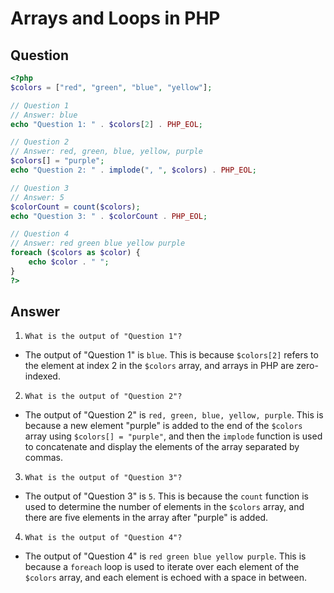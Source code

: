 # Arrays and Loops in PHP

## Question

```php
<?php
$colors = ["red", "green", "blue", "yellow"];

// Question 1
// Answer: blue
echo "Question 1: " . $colors[2] . PHP_EOL;

// Question 2
// Answer: red, green, blue, yellow, purple
$colors[] = "purple";
echo "Question 2: " . implode(", ", $colors) . PHP_EOL;

// Question 3
// Answer: 5
$colorCount = count($colors);
echo "Question 3: " . $colorCount . PHP_EOL;

// Question 4
// Answer: red green blue yellow purple
foreach ($colors as $color) {
    echo $color . " ";
}
?>
```

## Answer

1. `What is the output of "Question 1"?`
- The output of "Question 1" is `blue`. This is because `$colors[2]` refers to the element at index 2 in the `$colors` array, and arrays in PHP are zero-indexed.

2. `What is the output of "Question 2"?`
- The output of "Question 2" is `red, green, blue, yellow, purple`. This is because a new element "purple" is added to the end of the `$colors` array using `$colors[] = "purple"`, and then the `implode` function is used to concatenate and display the elements of the array separated by commas.

3. `What is the output of "Question 3"?`
- The output of "Question 3" is `5`. This is because the `count` function is used to determine the number of elements in the `$colors` array, and there are five elements in the array after "purple" is added.

4. `What is the output of "Question 4"?`
- The output of "Question 4" is `red green blue yellow purple`. This is because a `foreach` loop is used to iterate over each element of the `$colors` array, and each element is echoed with a space in between.
